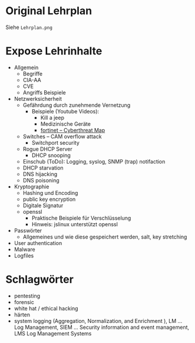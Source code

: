 # Original Lehrplan

Siehe `Lehrplan.png`



 # Expose Lehrinhalte

 - Allgemein
    - Begriffe
    - CIA-AA
    - CVE
    - Angriffs Beispiele
 - Netzwerksicherheit
    - Gefährdung durch zunehmende Vernetzung
      - Beispiele (Youtube Videos):
        - Kill a jeep
        - Medizinische Geräte
        - [ fortinet – Cyberthreat Map](http://threatmap.fortiguard.com)
    - Switches – CAM overflow attack
      - Switchport security
    - Rogue DHCP Server
      - DHCP snooping
    - Einschub (ToDo): Logging, syslog, SNMP (trap) notifaction
    - DHCP starvation
    - DNS hijacking
    - DNS poisoning
 - Kryptographie
     - Hashing und Encoding
     - public key encryption
     - Digitale Signatur
     - openssl
         - Praktische Beispiele für Verschlüsselung
         - Hinweis: jslinux unterstützt openssl
- Passwörter
    - Allgemeines und wie diese gespeichert werden, salt, key stretching
- User authentication
- Malware
- Logfiles





# Schlagwörter

- pentesting
- forensic
- white hat / ethical hacking
- härten
- system logging (Aggregation, Normalization, and Enrichment [](https://securosis.com/blog/understanding-and-selecting-siem-lm-aggregation-normalization-and-enrichmen)), LM ... Log Management, SIEM ... Security information and event management, LMS Log Management Systems


